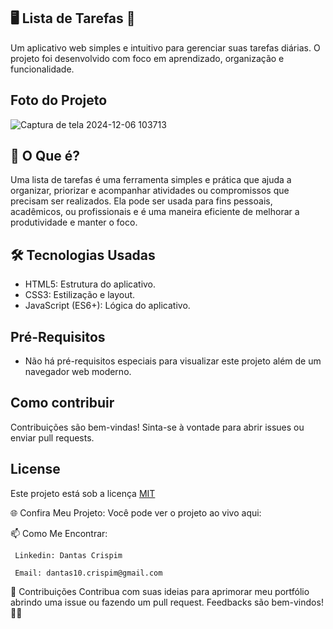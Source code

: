 

 ## 🖥️ Lista de Tarefas 📝
 Um aplicativo web simples e intuitivo para gerenciar suas tarefas diárias. O projeto foi desenvolvido com foco em aprendizado, organização e funcionalidade.


## Foto do Projeto

![Captura de tela 2024-12-06 103713](https://github.com/user-attachments/assets/228d1573-1168-4be9-8290-f2d5344eda9e)



## 🚀 O Que é?

  Uma lista de tarefas é uma ferramenta simples e prática que ajuda a organizar, priorizar e acompanhar atividades ou compromissos que precisam ser realizados. Ela pode ser usada para fins pessoais, acadêmicos, ou profissionais e é uma maneira eficiente de melhorar a produtividade e manter o foco.

## 🛠️ Tecnologias Usadas
  - HTML5: Estrutura do aplicativo.
  - CSS3: Estilização e layout.
  - JavaScript (ES6+): Lógica do aplicativo.

## Pré-Requisitos

  * Não há pré-requisitos especiais para visualizar este projeto além de um navegador web moderno.
    
## Como contribuir

   Contribuições são bem-vindas! Sinta-se à vontade para abrir issues ou enviar pull requests.
    
## License
  Este projeto está sob a licença [MIT](https://choosealicense.com/licenses/mit/)

🌐 Confira Meu Projeto: 
  Você pode ver o projeto ao vivo aqui: 

📫 Como Me Encontrar: 

     Linkedin: Dantas Crispim

     Email: dantas10.crispim@gmail.com

📝 Contribuições Contribua com suas ideias para aprimorar meu portfólio abrindo uma issue ou fazendo um pull request. Feedbacks são bem-vindos! 🌟🚀


